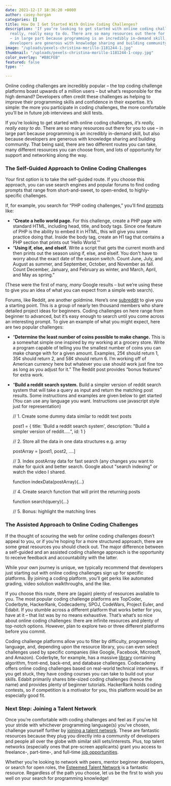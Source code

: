 ```yaml
---
date: 2021-12-17 18:36:20 +0000
author: casey-horgan
categories: []
title: How Do I Get Started With Online Coding Challenges?
description: 'If you’re looking to get started with online coding challenges, it’s
  really, really easy to do. There are so many resources out there for you to use
  – in large part because programming is an incredibly in-demand skill, but also because
  developers are generous with knowledge sharing and building community. '
image: "/uploads/pexels-christina-morillo-1181244-1.jpg"
thumbnail: "/uploads/pexels-christina-morillo-1181244-1-copy.jpg"
color_overlay: "#B8CFEB"
featured: false
type: ''

---
```

Online coding challenges are incredibly popular – the top coding challenge platforms boast upwards of a million users – but what’s responsible for the high demand? Developers often credit these challenges as helping to improve their programming skills and confidence in their expertise. It’s simple: the more you participate in coding challenges, the more comfortable you’ll be in future job interviews and skill tests.

If you’re looking to get started with online coding challenges, _it’s really, really easy to do_. There are so many resources out there for you to use – in large part because programming is an incredibly in-demand skill, but also because developers are generous with knowledge sharing and building community. That being said, there are two different routes you can take, many different resources you can choose from, and lots of opportunity for support and networking along the way.

### The **Self-Guided** Approach to Online Coding Challenges

Your first option is to take the self-guided route. If you choose this approach, you can use search engines and popular forums to find coding prompts that range from short-and-sweet, to open-ended, to highly-specific challenges.

If, for example, you search for “PHP coding challenges,” you’ll find [prompts](https://www.codecademy.com/resources/blog/php-code-challenges-for-beginners/) like:

* “**Create a hello world page.** For this challenge, create a PHP page with standard HTML, including head, title, and body tags. Since one feature of PHP is the ability to embed it in HTML, this will give you some practice doing that. Inside the body tag, create an H1 tag that contains a PHP section that prints out ‘Hello World.’”
* “**Using if, else, and elseif.** Write a script that gets the current month and then prints out the season using if, else, and elseif. You don't have to worry about the exact date of the season switch. Count June, July, and August as summer, and September, October, and November as fall. Count December, January, and February as winter, and March, April, and May as spring.”

(These were the first of many, _many_ Google results – but we’re using these to give you an idea of what you can expect from a simple web search).

Forums, like Reddit, are another goldmine. Here’s one [subreddit](https://www.reddit.com/r/ProgrammingPrompts/) to give you a starting point. This is a group of nearly ten thousand members who share detailed project ideas for beginners. Coding challenges on here range from beginner to advanced, but it’s easy enough to search until you come across an interesting prompt. To give an example of what you might expect, here are two popular challenges:

* “**Determine the least number of coins possible to make change.** This is a somewhat simple one inspired by my working at a grocery store. Write a program capable of telling you the smallest number of coins you can make change with for a given amount. Examples, 25¢ should return 1, 35¢ should return 2, and 58¢ should return 6. I’m working off of American currency here but whatever you use should work just fine too as long as you adjust for it.” The Reddit post provides “bonus features” for extra work.
* “**Build a reddit search system.** Build a simpler version of reddit search system that will take a query as input and return the matching post results. Some instructions and examples are given below to get started (You can use any language you want. Instructions use javascript style just for representation)

    // 1. Create some dummy data similar to reddit text posts

    post1 = { title: 'Build a reddit search system', description: "Build a simpler version of reddit.....", id: 1 }

    // 2. Store all the data in one data structures e.g. array

    postArray = [post1, post2, ....]

    // 3. Index postArray data for fast search (any changes you want to make for quick and better search. Google about "search indexing" or watch the video I shared.

    function indexData(postArray){...}

    // 4. Create search function that will print the returning posts

    function search(query){...}

    // 5. Bonus: highlight the matching lines

### The **Assisted** Approach to Online Coding Challenges

If the thought of scouring the web for online coding challenges doesn’t appeal to you, or if you’re hoping for a more structured approach, there are some great resources you should check out. The major difference between a self-guided and an assisted coding challenge approach is the opportunity to receive feedback and accountability with the latter.

While your own journey is unique, we typically recommend that developers just starting out with online coding challenges sign up for specific platforms. By joining a coding platform, you’ll get perks like automated grading, video solution walkthroughs, and the like.

If you choose this route, there are (again) plenty of resources available to you. The most popular coding challenge platforms are TopCoder, Coderbyte, HackerRank, Codecademy, SPOJ, CodeWars, Project Euler, and Edabit. If you stumble across a different platform that works better for you, have at it – that list was by no means exhaustive. That’s what’s so nice about online coding challenges: there are infinite resources and plenty of top-notch options. However, plan to explore two or three different platforms before you commit.

Coding challenge platforms allow you to filter by difficulty, programming language, and, depending upon the resource library, you can even select challenges used by specific companies (like Google, Facebook, Microsoft, and Amazon). Coderbyte, for example, has a massive [library](https://coderbyte.com/challenges) containing algorithm, front-end, back-end, and database challenges. Codecademy offers online coding challenges based on real-world technical interviews. If you get stuck, they have coding courses you can take to build out your skills. Edabit primarily shares bite-sized coding challenges (hence the name) and provides plenty of beginner tutorials. HackerRank holds coding contests, so if competition is a motivator for you, this platform would be an especially good fit.

### Next Step: Joining a Talent Network

Once you’re comfortable with coding challenges and feel as if you’ve hit your stride with whichever programming language(s) you’ve chosen, challenge yourself further by [joining a talent network](https://esteemed.io/blog/2020/07/25/5-reasons-why-you-should-join-a-talent-network/). These are fantastic resources because they plug you directly into a community of developers and people all over the globe with similar skill sets/interests. Plus, top talent networks (especially ones that pre-screen applicants) grant you access to freelance-, part-time-, and full-time [job opportunities](https://esteemed.io/join-talent-network/).

Whether you’re looking to network with peers, mentor beginner developers, or search for open roles, the [Esteemed Talent Network](https://esteemed.io/join-talent-network/) is a fantastic resource. Regardless of the path you choose, let us be the first to wish you well on your search for programming knowledge!